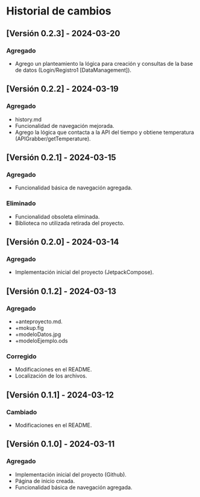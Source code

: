# Historial de cambios

## [Versión 0.2.3] - 2024-03-20

### Agregado
- Agrego un planteamiento la lógica para creación y consultas de la base de datos (Login/Registro1 [DataManagement]).


## [Versión 0.2.2] - 2024-03-19

### Agregado
- history.md
- Funcionalidad de navegación mejorada.
- Agrego la lógica que contacta a la API del tiempo y obtiene temperatura (APIGrabber/getTemperature).


## [Versión 0.2.1] - 2024-03-15

### Agregado
- Funcionalidad básica de navegación agregada.

### Eliminado
- Funcionalidad obsoleta eliminada.
- Biblioteca no utilizada retirada del proyecto.


## [Versión 0.2.0] - 2024-03-14

### Agregado
- Implementación inicial del proyecto (JetpackCompose).


## [Versión 0.1.2] - 2024-03-13

### Agregado
- +anteproyecto.md.
- +mokup.fig
- +modeloDatos.jpg
- +modeloEjemplo.ods

### Corregido
- Modificaciones en el README.
- Localización de los archivos.


## [Versión 0.1.1] - 2024-03-12

### Cambiado
- Modificaciones en el README.


## [Versión 0.1.0] - 2024-03-11

### Agregado
- Implementación inicial del proyecto (Github).
- Página de inicio creada.
- Funcionalidad básica de navegación agregada.
